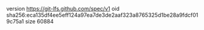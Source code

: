 version https://git-lfs.github.com/spec/v1
oid sha256:eca135df4ee5eff124a97ea7de3de2aaf323a8765325d1be28a9fdcf019c75a1
size 60884
